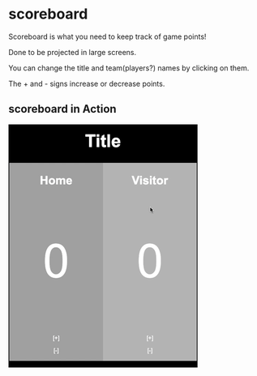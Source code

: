 # scoreboard

Scoreboard is what you need to keep track of game points!

Done to be projected in large screens.

You can change the title and team(players?) names by clicking on them.

The + and - signs increase or decrease points. 

## scoreboard in Action
![scoreboard](img/scoreboard.gif)


